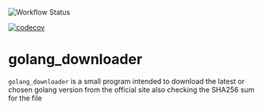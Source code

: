 ![Workflow Status](https://github.com/x0f5c3/golang_downloader/workflows/Publish-on-tag/badge.svg)

[![codecov](https://codecov.io/gh/x0f5c3/golang_downloader/branch/master/graph/badge.svg)](https://codecov.io/gh/x0f5c3/golang_downloader)

# golang_downloader

`golang_downloader` is a small program intended to download the latest or chosen golang version
from the official site also checking the SHA256 sum for the file

